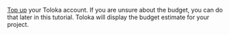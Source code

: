 [Top up](../../concepts/refill.md) your Toloka account. If you are unsure about the budget, you can do that later in this tutorial. Toloka will display the budget estimate for your project.